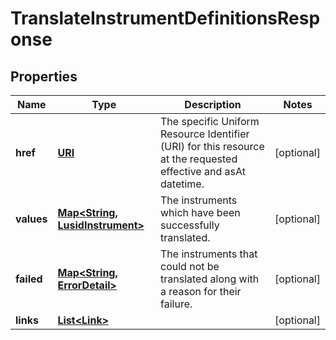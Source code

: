 

# TranslateInstrumentDefinitionsResponse

## Properties

Name | Type | Description | Notes
------------ | ------------- | ------------- | -------------
**href** | [**URI**](URI.md) | The specific Uniform Resource Identifier (URI) for this resource at the requested effective and asAt datetime. |  [optional]
**values** | [**Map&lt;String, LusidInstrument&gt;**](LusidInstrument.md) | The instruments which have been successfully translated. |  [optional]
**failed** | [**Map&lt;String, ErrorDetail&gt;**](ErrorDetail.md) | The instruments that could not be translated along with a reason for their failure. |  [optional]
**links** | [**List&lt;Link&gt;**](Link.md) |  |  [optional]



